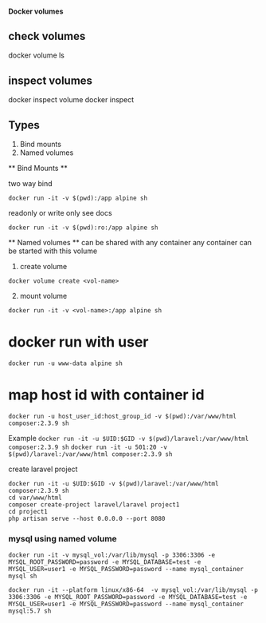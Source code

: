 #### Docker volumes

## check volumes

docker volume ls

## inspect volumes

docker inspect volume <vol-name>
docker inspect <vol-name>

## Types

1. Bind mounts
2. Named volumes

** Bind Mounts **

two way bind

```
docker run -it -v $(pwd):/app alpine sh
```

readonly or write only see docs

```
docker run -it -v $(pwd):ro:/app alpine sh
```

** Named volumes **
can be shared with any container
any container can be started with this volume

1. create volume

```
docker volume create <vol-name>
```

2. mount volume

```
docker run -it -v <vol-name>:/app alpine sh
```

# docker run with user

```
docker run -u www-data alpine sh
```

# map host id with container id

```
docker run -u host_user_id:host_group_id -v $(pwd):/var/www/html composer:2.3.9 sh
```

Example
`docker run -it -u $UID:$GID -v $(pwd)/laravel:/var/www/html composer:2.3.9 sh`
`docker run -it -u 501:20 -v $(pwd)/laravel:/var/www/html composer:2.3.9 sh`

create laravel project

```
docker run -it -u $UID:$GID -v $(pwd)/laravel:/var/www/html composer:2.3.9 sh
cd var/www/html
composer create-project laravel/laravel project1
cd project1
php artisan serve --host 0.0.0.0 --port 8080
```

### mysql using named volume

```
docker run -it -v mysql_vol:/var/lib/mysql -p 3306:3306 -e MYSQL_ROOT_PASSWORD=password -e MYSQL_DATABASE=test -e MYSQL_USER=user1 -e MYSQL_PASSWORD=password --name mysql_container mysql sh
```

```
docker run -it --platform linux/x86-64  -v mysql_vol:/var/lib/mysql -p 3306:3306 -e MYSQL_ROOT_PASSWORD=password -e MYSQL_DATABASE=test -e MYSQL_USER=user1 -e MYSQL_PASSWORD=password --name mysql_container mysql:5.7 sh
```
